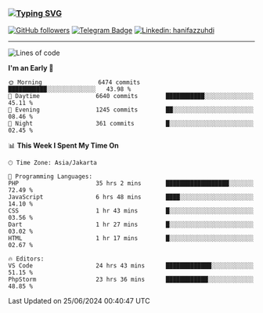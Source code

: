 ### [![Typing SVG](https://readme-typing-svg.herokuapp.com?font=lato&size=22&lines=Hi+There+👋)](https://git.io/typing-svg) 

[![GitHub followers](https://img.shields.io/github/followers/hanifazzuhdi?label=Follow&style=social)](https://github.com/hanifazzuhdi/?tab=follow) 
[![Telegram Badge](https://img.shields.io/badge/-hanif0198-blue?style=social&logo=telegram&link=https://www.t.me/hanif0198/)](https://www.t.me/hanif0198/) 
[![Linkedin: hanifazzuhdi](https://img.shields.io/badge/-hanifazzuhdi-blue?style=flat-square&logo=Linkedin&logoColor=white&link=https://www.linkedin.com/in/hanif-az-zuhdi-69688019b/)](https://www.linkedin.com/in/hanif-az-zuhdi-69688019b/) 

<hr/>

<!--START_SECTION:waka-->
![Lines of code](https://img.shields.io/badge/From%20Hello%20World%20I%27ve%20Written-58.2%20million%20lines%20of%20code-blue)

**I'm an Early 🐤** 

```text
🌞 Morning                6474 commits        ███████████░░░░░░░░░░░░░░   43.98 % 
🌆 Daytime                6640 commits        ███████████░░░░░░░░░░░░░░   45.11 % 
🌃 Evening                1245 commits        ██░░░░░░░░░░░░░░░░░░░░░░░   08.46 % 
🌙 Night                  361 commits         █░░░░░░░░░░░░░░░░░░░░░░░░   02.45 % 
```


📊 **This Week I Spent My Time On** 

```text
🕑︎ Time Zone: Asia/Jakarta

💬 Programming Languages: 
PHP                      35 hrs 2 mins       ██████████████████░░░░░░░   72.49 % 
JavaScript               6 hrs 48 mins       ████░░░░░░░░░░░░░░░░░░░░░   14.10 % 
CSS                      1 hr 43 mins        █░░░░░░░░░░░░░░░░░░░░░░░░   03.56 % 
Dart                     1 hr 27 mins        █░░░░░░░░░░░░░░░░░░░░░░░░   03.02 % 
HTML                     1 hr 17 mins        █░░░░░░░░░░░░░░░░░░░░░░░░   02.67 % 

🔥 Editors: 
VS Code                  24 hrs 43 mins      █████████████░░░░░░░░░░░░   51.15 % 
PhpStorm                 23 hrs 36 mins      ████████████░░░░░░░░░░░░░   48.85 % 
```


 Last Updated on 25/06/2024 00:40:47 UTC
<!--END_SECTION:waka-->
